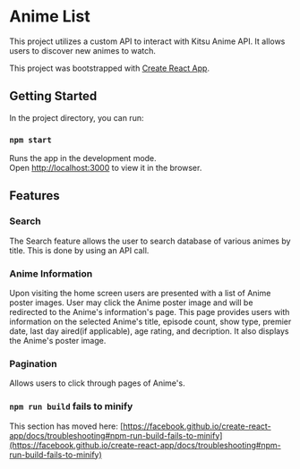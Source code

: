 # Anime List

This project utilizes a custom API to interact with Kitsu Anime API. It allows users to discover new animes to watch.

This project was bootstrapped with [Create React App](https://github.com/facebook/create-react-app).

## Getting Started

In the project directory, you can run:

### `npm start`

Runs the app in the development mode.\
Open [http://localhost:3000](http://localhost:3000) to view it in the browser.

## Features

### Search 

The Search feature allows the user to search database of various animes by title. This is done by using an API call. 

### Anime Information

Upon visiting the home screen users are presented with a list of Anime poster images. User may click the Anime poster image and will be redirected to the Anime's information's page. This page provides users with information on the selected Anime's title, episode count, show type, premier date, last day aired(if applicable), age rating, and decription. It also displays the Anime's poster image.

### Pagination

Allows users to click through pages of Anime's. 

### `npm run build` fails to minify

This section has moved here: [https://facebook.github.io/create-react-app/docs/troubleshooting#npm-run-build-fails-to-minify](https://facebook.github.io/create-react-app/docs/troubleshooting#npm-run-build-fails-to-minify)
